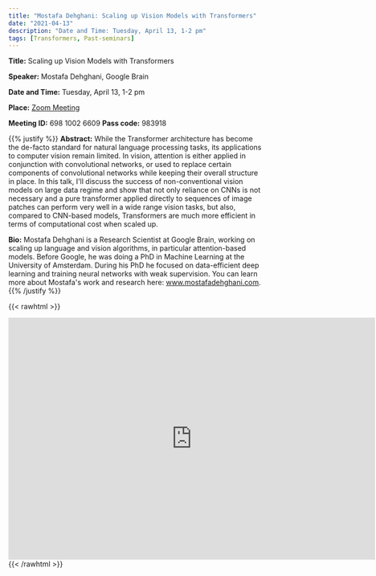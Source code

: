 ```yaml
---
title: "Mostafa Dehghani: Scaling up Vision Models with Transformers"
date: "2021-04-13"
description: "Date and Time: Tuesday, April 13, 1-2 pm"
tags: [Transformers, Past-seminars]
---
```


**Title:** Scaling up Vision Models with Transformers

**Speaker:** Mostafa Dehghani, Google Brain

**Date and Time:** Tuesday, April 13, 1-2 pm

**Place:** [Zoom Meeting](https://kth-se.zoom.us/j/69810026609?pwd=ajVMa0xYM0g3YzBvOEQ0RW4xcmw1Zz09)

**Meeting ID:** 698 1002 6609       **Pass code:** 983918

{{% justify %}}
**Abstract:** While the Transformer architecture has become the de-facto standard for natural language processing tasks, its applications to computer vision remain limited. In vision, attention is either applied in conjunction with convolutional networks, or used to replace certain components of convolutional networks while keeping their overall structure in place. In this talk, I'll discuss the success of non-conventional vision models on large data regime and show that not only reliance on CNNs is not necessary and a pure transformer applied directly to sequences of image patches can perform very well in a wide range vision tasks, but also, compared to CNN-based models, Transformers are much more efficient in terms of computational cost when scaled up.

**Bio:** Mostafa Dehghani is a Research Scientist at Google Brain, working on scaling up language and vision algorithms, in particular attention-based models.  Before Google, he was doing a PhD in Machine Learning at the University of Amsterdam. During his PhD he focused on data-efficient deep learning and training neural networks with weak supervision. You can learn more about Mostafa's work and research here: www.mostafadehghani.com.
{{% /justify %}}

{{< rawhtml >}}
<div align="center">
  <iframe id="kmsembed-0_lg5vinty" width="730" height="482" src="https://play.kth.se/embed/secure/iframe/entryId/0_lg5vinty/uiConfId/23449749" class="kmsembed" allowfullscreen webkitallowfullscreen mozAllowFullScreen allow="autoplay *; fullscreen *; encrypted-media *" sandbox="allow-forms allow-same-origin allow-scripts allow-top-navigation allow-pointer-lock allow-popups allow-modals allow-orientation-lock allow-popups-to-escape-sandbox allow-presentation allow-top-navigation-by-user-activation" frameborder="0" title="Kaltura Player">
  </iframe>
</div>
{{< /rawhtml >}}